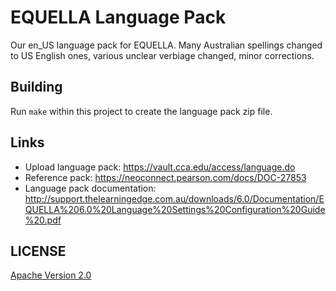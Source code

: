 # EQUELLA Language Pack

Our en_US language pack for EQUELLA. Many Australian spellings changed to US English ones, various unclear verbiage changed, minor corrections.

## Building

Run `make` within this project to create the language pack zip file.

## Links

- Upload language pack: https://vault.cca.edu/access/language.do
- Reference pack: https://neoconnect.pearson.com/docs/DOC-27853
- Language pack documentation: http://support.thelearningedge.com.au/downloads/6.0/Documentation/EQUELLA%206.0%20Language%20Settings%20Configuration%20Guide%20.pdf

## LICENSE

[Apache Version 2.0](http://www.apache.org/licenses/LICENSE-2.0)
